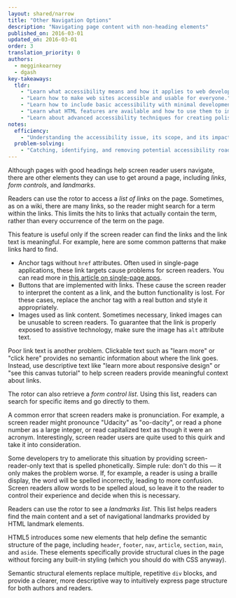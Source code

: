 ```yaml
---
layout: shared/narrow
title: "Other Navigation Options"
description: "Navigating page content with non-heading elements"
published_on: 2016-03-01
updated_on: 2016-03-01
order: 3
translation_priority: 0
authors:
  - megginkearney
  - dgash
key-takeaways:
  tldr: 
    - "Learn what accessibility means and how it applies to web development."
    - "Learn how to make web sites accessible and usable for everyone."
    - "Learn how to include basic accessibility with minimal development impace."
    - "Learn what HTML features are available and how to use them to improve accessibility."
    - "Learn about advanced accessibility techniques for creating polished accessibility experiences."
notes:
  efficiency:
    - "Understanding the accessibility issue, its scope, and its impact can make you a better web developer."
  problem-solving:
    - "Catching, identifying, and removing potential accessibility roadblocks before they happen can improve your development process and reduce maintenance requirements."
---
```


Although pages with good headings help screen reader users navigate, there are other elements they can use to get around a page, including *links*, *form controls*, and *landmarks*.

Readers can use the rotor to access a *list of links* on the page. Sometimes, as on a wiki, there are many links, so the reader might search for a term within the links. This limits the hits to links that actually contain the term, rather than every occurrence of the term on the page.

This feature is useful only if the screen reader can find the links and the link text is meaningful. For example, here are some common patterns that make links hard to find.

 - Anchor tags without `href` attributes. Often used in single-page applications, these link targets cause problems for screen readers. You can read more in [this article on single-page apps](http://neugierig.org/software/blog/2014/02/single-page-app-links.html).
 - Buttons that are implemented with links. These cause the screen reader to interpret the content as a link, and the button functionality is lost. For these cases, replace the anchor tag with a real button and style it appropriately.
 - Images used as link content. Sometimes necessary, linked images can be unusable to screen readers. To guarantee that the link is properly exposed to assistive technology, make sure the image has `alt` attribute text.

Poor link text is another problem. Clickable text such as "learn more" or "click here" provides no semantic information about where the link goes. Instead, use descriptive text like "learn more about responsive design" or "see this canvas tutorial" to help screen readers provide meaningful context about links.

The rotor can also retrieve a *form control list*. Using this list, readers can search for specific items and go directly to them.

A common error that screen readers make is pronunciation. For example, a screen reader might pronounce "Udacity" as "oo-dacity", or read a phone number as a large integer, or read capitalized text as though it were an acronym. Interestingly, screen reader users are quite used to this quirk and take it into consideration.

Some developers try to ameliorate this situation by providing screen-reader-only text that is spelled phonetically. Simple rule: don't do this &mdash; it only makes the problem worse. If, for example, a reader is using a braille display, the word will be spelled incorrectly, leading to more confusion. Screen readers allow words to be spelled aloud, so leave it to the reader to control their experience and decide when this is necessary.

Readers can use the rotor to see a *landmarks list*. This list helps readers find the main content and a set of navigational landmarks provided by HTML landmark elements.

HTML5 introduces some new elements that help define the semantic structure of the page, including `header`, `footer`, `nav`, `article`, `section`, `main`, and `aside`. These elements specifically provide structural clues in the page without forcing any built-in styling (which you should do with CSS anyway). 

Semantic structural elements replace multiple, repetitive `div` blocks, and provide a clearer, more descriptive way to intuitively express page structure for both authors and readers.
